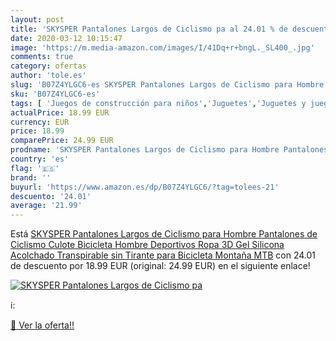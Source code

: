 ```yaml
---
layout: post
title: 'SKYSPER Pantalones Largos de Ciclismo pa al 24.01 % de descuento'
date: 2020-03-12 10:15:47
image: 'https://m.media-amazon.com/images/I/41Dq+r+bngL._SL400_.jpg'
comments: true
category: ofertas
author: 'tole.es'
slug: 'B07Z4YLGC6-es SKYSPER Pantalones Largos de Ciclismo para Hombre...'
sku: 'B07Z4YLGC6-es'
tags: [ 'Juegos de construcción para niños','Juguetes','Juguetes y juegos','bicicleta', ]
actualPrice: 18.99 EUR
currency: EUR
price: 18.99
comparePrice: 24.99 EUR
prodname: 'SKYSPER Pantalones Largos de Ciclismo para Hombre Pantalones de Ciclismo Culote Bicicleta Hombre Deportivos Ropa 3D Gel Silicona Acolchado Transpirable sin Tirante para Bicicleta Montaña MTB'
country: 'es'
flag: '🇪🇸'
brand: ''
buyurl: 'https://www.amazon.es/dp/B07Z4YLGC6/?tag=tolees-21'
descuento: '24.01'
average: '21.99'
---
```


Está [SKYSPER Pantalones Largos de Ciclismo para Hombre Pantalones de Ciclismo Culote Bicicleta Hombre Deportivos Ropa 3D Gel Silicona Acolchado Transpirable sin Tirante para Bicicleta Montaña MTB](https://www.amazon.es/dp/B07Z4YLGC6/?tag=tolees-21) con 24.01 de descuento por 18.99 EUR (original: 24.99 EUR) en el siguiente enlace!

[![SKYSPER Pantalones Largos de Ciclismo pa](https://m.media-amazon.com/images/I/41Dq+r+bngL._SL400_.jpg)](https://www.amazon.es/dp/B07Z4YLGC6/?tag=tolees-21)

ℹ️:


[🛒 Ver la oferta!!](https://www.amazon.es/dp/B07Z4YLGC6/?tag=tolees-21)
